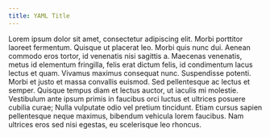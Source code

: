 ```yaml
---
title: YAML Title
---
```


Lorem ipsum dolor sit amet, consectetur adipiscing elit. Morbi porttitor laoreet fermentum. Quisque ut placerat leo. Morbi quis nunc dui. Aenean commodo eros tortor, id venenatis nisi sagittis a. Maecenas venenatis, metus id elementum fringilla, felis erat dictum felis, id condimentum lacus lectus et quam. Vivamus maximus consequat nunc. Suspendisse potenti. Morbi et justo et massa convallis euismod. Sed pellentesque ac lectus et semper. Quisque tempus diam et lectus auctor, ut iaculis mi molestie. Vestibulum ante ipsum primis in faucibus orci luctus et ultrices posuere cubilia curae; Nulla vulputate odio vel pretium tincidunt. Etiam cursus sapien pellentesque neque maximus, bibendum vehicula lorem faucibus. Nam ultrices eros sed nisi egestas, eu scelerisque leo rhoncus.
